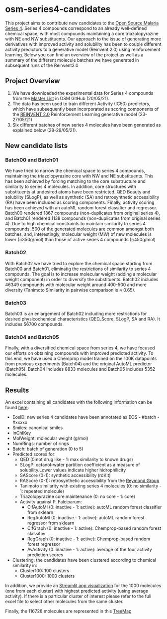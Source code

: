 # osm-series4-candidates
This project aims to contribute new candidates to the [Open Source Malaria Series 4](https://github.com/OpenSourceMalaria/Series4). Series 4 compounds correspond to an already well-defined chemical space, with most compounds maintaining a core triazolopyrazine with NE and NW substituents.
Our approach to the issue of generating more derivatives with improved activity and solubility has been to couple different activity predictors to a generative model (Reinvent 2.0) using reinforcement learning.
Below you can find an overview of the project as well as a summary of the different molecule batches we have generated in subsequent runs of the Reinvent2.0


## Project Overview
1. We have downloaded the experimental data for Series 4 compounds from the [Master List](https://github.com/OpenSourceMalaria/Series4/wiki/Sources-of-Data) in OSM GitHub (20/05/21).
2. The data has been used to train different Activity (IC50) predictors, which have subsequently been incorporated as scoring components of the [REINVENT 2.0](https://github.com/MolecularAI/Reinvent) Reinforcement Learning generative model (23-27/05/21)
3. Six different batches of new series 4 molecules have been generated as explained below (28-29/05/21).


## New candidate lists
### Batch00 and Batch01
We have tried to narrow the chemical space to series 4 compounds, maintaining the triazolopyrazine core with NW and NE substituents. This has been achieved by forcing matching to the core substructure and similarity to series 4 molecules. In addition, core structures with substituents at undesired atoms have been restricted. QED Beauty and solubility (SLogP), as well as synthetic (SA) and retrosynthetic accessibility (RA) have been included as scoring components. Finally, activity scoring has been achieved with an autoML random forest classifier and regressor.
Batch00 rendered 1867 compounds (non-duplicates from original series 4), and Batch01 rendered 1138 compounds (non-duplicates from original series 4).
Due to high chemical constraints to maintain similarity to series 4 compounds, 500 of the generated molecules are common amongst both batches, and, interestingly, molecular weight (MW) of new molecules is lower (≈350g/mol) than those of active series 4 compounds (≈450g/mol)

### Batch02
With Batch02 we have tried to explore the chemical space starting from Batch00 and Batch01, eliminatig the restrictions of similarity to series 4 compounds. The goal is to increase molecular weight (adding a molecular weight component) in order to diversify the substituents.
Batch02 includes 46349 compounds with molecular weight around 400-500 and more diversity (Tanimoto Similarity in pairwise comparison is ≈ 0.65).

### Batch03
Batch03 is an enlargement of Batch02 including more restrictions for desired physicochemical characteristics (QED_Score, SLogP, SA and RA). It includes 56700 compounds.

### Batch04 and Batch05
Finally, with a diversified chemical space from series 4, we have focused our efforts on obtaining compounds with improved predicted activity. To this end, we have used a Chemprop model trained on the 100K datapoints from previous experiments (Batch04) and the original AutoML predictor (Batch05).
Batch04 includes 8833 molecules and Batch05 includes 5352 molecules.

## Results
An excel containing all candidates with the following information can be found [here]():
* EosID: new series 4 candidates have been annotated as EOS - #batch - #xxxxx
* Smiles: canonical smiles
* InChIKey
* MolWeight: molecular weight (g/mol)
* NumRings: number of rings
* Batch: batch of generation (0 to 5)
* Predicted scores for:
    * QED (0:not drug like - 1: max similarity to known drugs)
    * SLogP: octanol-water partition coefficient as a measure of solubility.Lower values indicate higher hidrophilicity
    * SAScore (0-1): synthetic accessibility (rdKit)
    * RAScore (0-1): retrosynthetic accessibility from the [Reymond Group](https://github.com/reymond-group/RAscore)
    * Tanimoto similarity with existing series 4 molecules (0: no similarity - 1: repeated molecule)
    * Triazolopyrazine core maintenance (0: no core -  1: core)
    * Activity against P. Falciparum:
        * ClfAutoMl (0: inactive - 1: active): autoML random forest classifier from sklearn
        * RegAutoMl (0: inactive - 1: active): autoML random forest regressor from sklearn
        * ClfGraph (0: inactive - 1: active): Chemprop-based random forest classifier
        * RegGraph (0: inactive - 1: active): Chemprop-based random forest regressor
        * AvActivity (0: inactive - 1: active): average of the four activity prediction scores
* Clustering: the candidates have been clustered according to chemical similarity in:
    * Cluster100: 100 clusters
    * Cluster1000: 1000 clusters

In addition, we provide an [Streamlit app visualization](https://share.streamlit.io/ersilia-os/osm-series4-candidates/main/app.py) for the 1000 molecules (one from each cluster) with highest predicted activity (using average activity). If there is a particular cluster of interest please refer to the full excel file to select other molecules from the same cluster.

Finally, the 116728 molecules are represented in this [TreeMap]()
